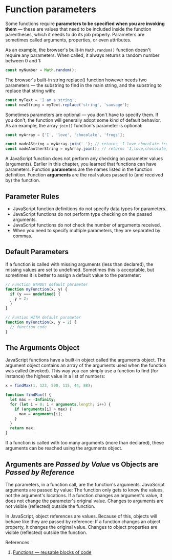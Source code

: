 # Function parameters

Some functions require **parameters to be specified when you are invoking them** — these are values that need to be included inside the function parentheses, which it needs to do its job properly. Parameters are sometimes called arguments, properties, or even attributes.

As an example, the browser's built-in `Math.random()` function doesn't require any parameters. When called, it always returns a random number between 0 and 1:

```js
const myNumber = Math.random();
```

The browser's built-in string replace() function however needs two parameters — the substring to find in the main string, and the substring to replace that string with:

```js
const myText = 'I am a string';
const newString = myText.replace('string', 'sausage');
```

Sometimes parameters are optional — you don't have to specify them. If you don't, the function will generally adopt some kind of default behavior. As an example, the array `join()` function's parameter is optional:

```js
const myArray = ['I', 'love', 'chocolate', 'frogs'];

const madeAString = myArray.join(' '); // returns 'I love chocolate frogs'
const madeAnotherString = myArray.join(); // returns 'I,love,chocolate,frogs'
```

A JavaScript function does not perform any checking on parameter values (arguments). Earlier in this chapter, you learned that functions can have parameters. Function **parameters** are the names listed in the function definition. Function **arguments** are the real values passed to (and received by) the function.

## Parameter Rules

- JavaScript function definitions do not specify data types for parameters.
- JavaScript functions do not perform type checking on the passed arguments.
- JavaScript functions do not check the number of arguments received.
- When you need to specify multiple parameters, they are separated by commas.

## Default Parameters

If a function is called with missing arguments (less than declared), the missing values are set to undefined. Sometimes this is acceptable, but sometimes it is better to assign a default value to the parameter:

```js
// Function WTHOUT default parameter
function myFunction(x, y) {
  if (y === undefined) {
    y = 2;
  }
}

// Funtion WITH default parameter
function myFunction(x, y = 2) {
  // function code
}
```

## The Arguments Object

JavaScript functions have a built-in object called the arguments object. The argument object contains an array of the arguments used when the function was called (invoked). This way you can simply use a function to find (for instance) the highest value in a list of numbers:

```js
x = findMax(1, 123, 500, 115, 44, 88);

function findMax() {
  let max = -Infinity;
  for (let i = 0; i < arguments.length; i++) {
    if (arguments[i] > max) {
      max = arguments[i];
    }
  }
  return max;
}
```

If a function is called with too many arguments (more than declared), these arguments can be reached using the arguments object.

## Arguments are _Passed by Value_ vs Objects are _Passed by Reference_

The parameters, in a function call, are the function's arguments. JavaScript arguments are passed by value: The function only gets to know the values, not the argument's locations. If a function changes an argument's value, it does not change the parameter's original value. Changes to arguments are not visible (reflected) outside the function.

In JavaScript, object references are values. Because of this, objects will behave like they are passed by reference: If a function changes an object property, it changes the original value. Changes to object properties are visible (reflected) outside the function.

References

1. [Functions — reusable blocks of code](https://developer.mozilla.org/en-US/docs/Learn/JavaScript/Building_blocks/Functions)
